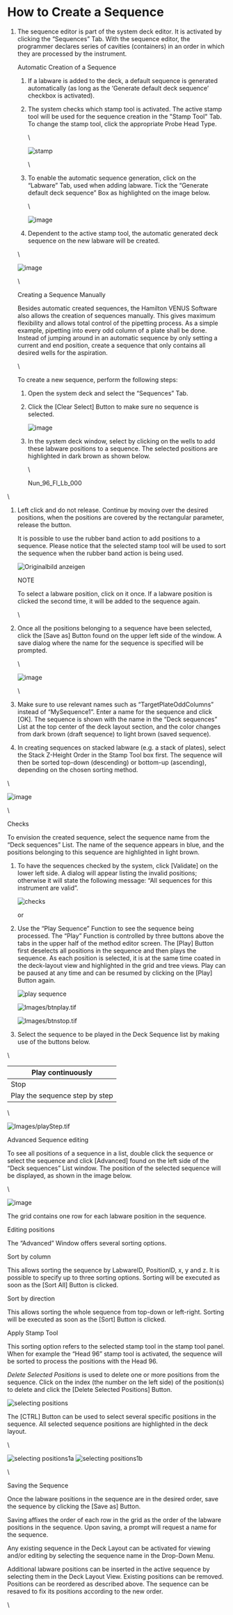 # How to Create a Sequence

1.  The sequence editor is part of the system deck editor. It is activated by clicking the “Sequences” Tab. With the sequence editor, the programmer declares series of cavities (containers) in an order in which they are processed by the instrument.

    Automatic Creation of a Sequence

    1. If a labware is added to the deck, a default sequence is generated automatically (as long as the ‘Generate default deck sequence’ checkbox is activated).
    2.  The system checks which stamp tool is activated. The active stamp tool will be used for the sequence creation in the "Stamp Tool" Tab. To change the stamp tool, click the appropriate Probe Head Type.

        \


        ![stamp](../../.gitbook/assets/Image\_446.gif)

        \

    3.  To enable the automatic sequence generation, click on the “Labware” Tab, used when adding labware. Tick the “Generate default deck sequence” Box as highlighted on the image below.

        \


        ![image](../../.gitbook/assets/Image\_447.png)
    4. Dependent to the active stamp tool, the automatic generated deck sequence on the new labware will be created.

    \


    ![image](../../.gitbook/assets/Image\_448.jpg)

    \


    Creating a Sequence Manually

    Besides automatic created sequences, the Hamilton VENUS Software also allows the creation of sequences manually. This gives maximum flexibility and allows total control of the pipetting process. As a simple example, pipetting into every odd column of a plate shall be done. Instead of jumping around in an automatic sequence by only setting a current and end position, create a sequence that only contains all desired wells for the aspiration.

    \


    To create a new sequence, perform the following steps:

    1. Open the system deck and select the “Sequences” Tab.
    2.  Click the \[Clear Select] Button to make sure no sequence is selected.

        ![image](../../.gitbook/assets/Image\_449.gif)
    3.  In the system deck window, select by clicking on the wells to add these labware positions to a sequence. The selected positions are highlighted in dark brown as shown below.

        \


        Nun\_96\_Fl\_Lb\_000

\


1.  Left click and do not release. Continue by moving over the desired positions, when the positions are covered by the rectangular parameter, release the button.

    It is possible to use the rubber band action to add positions to a sequence. Please notice that the selected stamp tool will be used to sort the sequence when the rubber band action is being used.

    ![Originalbild anzeigen](../../.gitbook/assets/Image\_450.gif)

    NOTE

    To select a labware position, click on it once. If a labware position is clicked the second time, it will be added to the sequence again.

    \

2.  Once all the positions belonging to a sequence have been selected, click the \[Save as] Button found on the upper left side of the window. A save dialog where the name for the sequence is specified will be prompted.

    \


    ![image](../../.gitbook/assets/Image\_451.jpg)

    \

3. Make sure to use relevant names such as “TargetPlateOddColumns” instead of “MySequence1”. Enter a name for the sequence and click \[OK]. The sequence is shown with the name in the “Deck sequences” List at the top center of the deck layout section, and the color changes from dark brown (draft sequence) to light brown (saved sequence).
4. In creating sequences on stacked labware (e.g. a stack of plates), select the Stack Z-Height Order in the Stamp Tool box first. The sequence will then be sorted top-down (descending) or bottom-up (ascending), depending on the chosen sorting method.

\


![image](../../.gitbook/assets/Image\_452.png)

\


Checks

To envision the created sequence, select the sequence name from the “Deck sequences” List. The name of the sequence appears in blue, and the positions belonging to this sequence are highlighted in light brown.

1.  To have the sequences checked by the system, click \[Validate] on the lower left side. A dialog will appear listing the invalid positions; otherwise it will state the following message: “All sequences for this instrument are valid”.

    ![checks](../../.gitbook/assets/Image\_453.gif)

    or
2.  Use the “Play Sequence” Function to see the sequence being processed. The “Play” Function is controlled by three buttons above the tabs in the upper half of the method editor screen. The \[Play] Button first deselects all positions in the sequence and then plays the sequence. As each position is selected, it is at the same time coated in the deck-layout view and highlighted in the grid and tree views. Play can be paused at any time and can be resumed by clicking on the \[Play] Button again.

    ![play sequence](../../.gitbook/assets/Image\_454.gif)

    ![Images/btnplay.tif](../../.gitbook/assets/Image\_455.gif)

    ![Images/btnstop.tif](../../.gitbook/assets/Image\_456.gif)
3. Select the sequence to be played in the Deck Sequence list by making use of the buttons below.

\


| Play continuously              |
| ------------------------------ |
| Stop                           |
| Play the sequence step by step |

\


![Images/playStep.tif](../../.gitbook/assets/Image\_457.gif)

Advanced Sequence editing

To see all positions of a sequence in a list, double click the sequence or select the sequence and click \[Advanced] found on the left side of the “Deck sequences” List window. The position of the selected sequence will be displayed, as shown in the image below.

\


![image](../../.gitbook/assets/Image\_458.jpg)

The grid contains one row for each labware position in the sequence.

Editing positions

The “Advanced” Window offers several sorting options.

Sort by column

This allows sorting the sequence by LabwareID, PositionID, x, y and z. It is possible to specify up to three sorting options. Sorting will be executed as soon as the \[Sort All] Button is clicked.

Sort by direction

This allows sorting the whole sequence from top-down or left-right. Sorting will be executed as soon as the \[Sort] Button is clicked.

Apply Stamp Tool

This sorting option refers to the selected stamp tool in the stamp tool panel. When for example the “Head 96” stamp tool is activated, the sequence will be sorted to process the positions with the Head 96.

_Delete Selected Positions_ is used to delete one or more positions from the sequence. Click on the index (the number on the left side) of the position(s) to delete and click the \[Delete Selected Positions] Button.

![selecting positions](../../.gitbook/assets/Image\_459.gif)

The \[CTRL] Button can be used to select several specific positions in the sequence. All selected sequence positions are highlighted in the deck layout.

\


![selecting positions1a](../../.gitbook/assets/Image\_460.gif) ![selecting positions1b](../../.gitbook/assets/Image\_461.gif)

\


Saving the Sequence

Once the labware positions in the sequence are in the desired order, save the sequence by clicking the \[Save as] Button.

Saving affixes the order of each row in the grid as the order of the labware positions in the sequence. Upon saving, a prompt will request a name for the sequence.

Any existing sequence in the Deck Layout can be activated for viewing and/or editing by selecting the sequence name in the Drop-Down Menu.

Additional labware positions can be inserted in the active sequence by selecting them in the Deck Layout View. Existing positions can be removed. Positions can be reordered as described above. The sequence can be resaved to fix its positions according to the new order.

\
